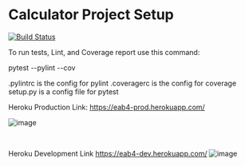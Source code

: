 # Calculator Project Setup
[![Build Status](https://app.travis-ci.com/kaw393939/calc2.svg?branch=main)](https://app.travis-ci.com/kaw393939/calc2)

To run tests, Lint, and Coverage report use this command:

pytest  --pylint --cov

.pylintrc is the config for pylint
.coveragerc is the config for coverage
setup.py is a config file for pytest


Heroku Production Link:
https://eab4-prod.herokuapp.com/

![image](https://user-images.githubusercontent.com/89932304/157167219-8ceba285-5c65-441f-9143-56ed82c1a62c.png)

<br>


Heroku Development Link
https://eab4-dev.herokuapp.com/
![image](https://user-images.githubusercontent.com/89932304/157168141-f0d90e16-962e-4f6c-9dd1-c5376ba4e384.png)

